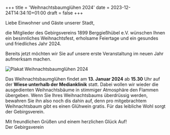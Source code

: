 +++
title = 'Weihnachtsbaumglühen 2024'
date = 2023-12-24T14:34:10+01:00
draft = false
+++

Liebe Einwohner und Gäste unserer Stadt,

die Mitglieder des Gebirgsvereins 1899 Berggießhübel e.V. wünschen Ihnen ein besinnliches Weihnachtsfest, erholsame Feiertage und ein gesundes und friedliches Jahr 2024.

Bereits jetzt möchten wir Sie auf unsere erste Veranstaltung im neuen Jahr aufmerksam machen.

<!--more-->

![Plakat Weihnachtsbaumglühen 2024](weihnachtsbaumglühen-2024.png)

Das Weihnachtsbaumglühen findet am **13. Januar 2024** ab **15.30** Uhr auf der **Wiese unterhalb der Medianklinik** statt.
Dabei wollen wir wieder die ausgedienten Weihnachtsbäume in stimmiger Atmosphäre den Flammen übergeben.
Wenn Sie Ihres Weihnachtsbaums überdrüssig werden, bewahren Sie ihn also noch dis dahin auf, denn pro mitgebrachtem Weihnachtsbaum gibt es einen Glühwein gratis.
Für das leibliche Wohl sorgt der Gebirgsverein.

Mit freundlichen Grüßen und einem herzlichen Glück Auf!  
Der Gebirgsverein
